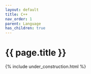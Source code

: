 ```yaml
---
layout: default
title: C++
nav_order: 1
parent: Language
has_children: true
---
```


{{ page.title }}
======================

{% include under_construction.html %}


<br>

<br>